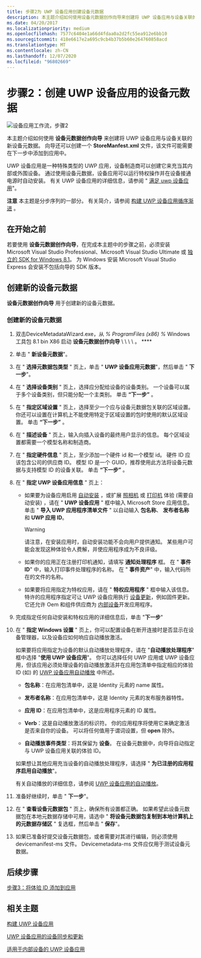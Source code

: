 ```yaml
---
title: 步骤2为 UWP 设备应用创建设备元数据
description: 本主题介绍如何使用设备元数据创作向导来创建将 UWP 设备应用与设备关联的新设备元数据。
ms.date: 04/20/2017
ms.localizationpriority: medium
ms.openlocfilehash: 7577c6404e1a66d4fdaa0a2d2fc55ea912e6bb10
ms.sourcegitcommit: 418e6617e2a695c9cb4b37b5b60e264760858acd
ms.translationtype: MT
ms.contentlocale: zh-CN
ms.lasthandoff: 12/07/2020
ms.locfileid: "96802669"
---
```

# <a name="step-2-create-device-metadata-for-your-uwp-device-app"></a>步骤2：创建 UWP 设备应用的设备元数据

![设备应用工作流，步骤2](images/2-device-app-workflow.png)

本主题介绍如何使用 **设备元数据创作向导** 来创建将 UWP 设备应用与设备关联的新设备元数据。 向导还可以创建一个 **StoreManfest.xml** 文件，该文件可能需要在下一步中添加到应用中。

UWP 设备应用是一种特殊类型的 UWP 应用，设备制造商可以创建它来充当其内部或外围设备。 通过使用设备元数据，设备应用可以运行特权操作并在设备接通电源时自动安装。 有关 UWP 设备应用的详细信息，请参阅 " [满足 uwp 设备应用](meet-uwp-device-apps.md)"。

**注意**  本主题是分步序列的一部分。 有关简介，请参阅 [构建 UWP 设备应用循序渐进](build-a-uwp-device-app-step-by-step.md) 。

## <a name="before-you-begin"></a>在开始之前

若要使用 **设备元数据创作向导**，在完成本主题中的步骤之前，必须安装 Microsoft Visual Studio Professional、Microsoft Visual Studio Ultimate 或 [独立的 SDK for Windows 8.1](https://go.microsoft.com/fwlink/p/?linkid=309209)。 为 Windows 安装 Microsoft Visual Studio Express 会安装不包括向导的 SDK 版本。

## <a name="create-new-device-metadata"></a>创建新的设备元数据

**设备元数据创作向导** 用于创建新的设备元数据。

### <a name="to-create-new-device-metadata"></a>创建新的设备元数据

1. 双击DeviceMetadataWizard.exe，从 *% ProgramFiles (x86) %* Windows 工具包 8.1 bin X86 启动 **设备元数据创作向导** \\ \\ \\ \\ 。 ****

2. 单击 " **新设备元数据**"。

3. 在 " **选择元数据包类型** " 页上，单击 " **UWP 设备应用元数据**"，然后单击 " **下一步**"。

4. 在 " **选择设备类别** " 页上，选择应分配给设备的设备类别。 一个设备可以属于多个设备类别，但只能分配一个主类别。 单击 **“下一步”** 。

5. 在 " **指定区域设置** " 页上，选择至少一个应与设备元数据包关联的区域设置。 你还可以设置在计算机上不能使用特定于区域设置的包时使用的默认区域设置。 单击 **“下一步”** 。

6. 在 " **描述设备** " 页上，输入向插入设备的最终用户显示的信息。 每个区域设置都需要一个模型名称和制造商。

7. 在 " **指定硬件信息** " 页上，至少添加一个硬件 id 和一个模型 id。 硬件 ID 应该包含公司的供应商 ID。 模型 ID 是一个 GUID，推荐使用此方法将设备元数据与支持模型 ID 的设备关联。 单击 **“下一步”** 。

8. 在 " **指定 UWP 设备应用信息** " 页上：

   - 如果要为设备应用启用 [自动安装](auto-install-for-uwp-device-apps.md) ，或扩展 [照相机](uwp-device-apps-for-webcams.md) 或 [打印机](uwp-device-apps-for-printers.md) 体验 (需要自动安装) ，请在 " **UWP 设备应用** " 框中输入 Microsoft Store 应用信息。 单击 " **导入 UWP 应用程序清单文件** " 以自动输入 **包名称**、 **发布者名称** 和 **UWP 应用 ID**。

     > [!Warning]
     > 请注意，在安装应用时，自动安装功能不会向用户提供通知。 某些用户可能会发现这种体验令人费解，并使应用程序成为不良评级。

   - 如果你的应用正在注册打印机通知，请填写 **通知处理程序** 框。 在 " **事件 ID**" 中，输入打印事件处理程序的名称。 在 " **事件资产**" 中，输入代码所在的文件的名称。

   - 如果要将应用指定为特权应用，请在 " **特权应用程序** " 框中输入该信息。 特许的应用程序指定可让 UWP 设备应用执行 [设备更新](device-sync-and-update-for-uwp-device-apps.md)，例如固件更新。 它还允许 Oem 和组件供应商为 [内部设备](uwp-device-apps-for-specialized-devices.md)开发应用程序。

9. 完成指定任何自动安装和特权应用的详细信息后，单击 "**下一步**"

10. 在 " **指定 Windows 设置** " 页上，你可以配置设备在断开连接时是否显示在设备管理器，以及设备应如何响应自动播放激活。

    如果要将应用指定为设备的默认自动播放处理程序，请在 "**自动播放处理程序**" 框中选择 "**使用 UWP 设备应用**"。 你可以选择任何 UWP 应用或 UWP 设备应用，但该应用必须处理设备的自动播放激活并在应用包清单中指定相应的体验 ID (如) 的 [UWP 设备应用自动播放](autoplay-for-uwp-device-apps.md) 中所述。

    - **包名称**：在应用包清单中，这是 Identity 元素的 name 属性。

    - **发布者名称**：在应用包清单中，这是 Identity 元素的发布服务器特性。

    - **应用 ID**：在应用包清单中，这是应用程序元素的 ID 属性。

    - **Verb**：这是自动播放激活的标识符。 你的应用程序将使用它来确定激活是否来自你的设备。 可以将任何值用于谓词设置，但 **open** 除外。

    - **自动播放事件类型**：将其保留为 **设备**。 在设备元数据中，向导将自动指定与 UWP 设备应用关联的体验 ID。

    如果想让其他应用充当设备的自动播放处理程序，请选择 " **为已注册的应用程序启用自动播放**"。

    有关自动播放的详细信息，请参阅 [UWP 设备应用的自动播放](autoplay-for-uwp-device-apps.md)。

11. 准备好继续时，单击 " **下一步**"。

12. 在 " **查看设备元数据包** " 页上，确保所有设置都正确。 如果希望此设备元数据包在本地元数据存储中可用，请选中 " **将设备元数据包复制到本地计算机上的元数据存储区** " 复选框，然后单击 " **保存**"。

13. 如果已准备好提交设备元数据包，或者需要对其进行编辑，则必须使用 devicemanifest-ms 文件。 Devicemetadata-ms 文件应仅用于测试设备元数据。

## <a name="next-step"></a>后续步骤

[步骤3：将体验 ID 添加到应用](step-3--add-an-experience-id-to-the-app.md)

## <a name="related-topics"></a>相关主题

[构建 UWP 设备应用](the-workflow.md)

[UWP 设备应用的设备同步和更新](device-sync-and-update-for-uwp-device-apps.md)

[适用于内部设备的 UWP 设备应用](uwp-device-apps-for-specialized-devices.md)
